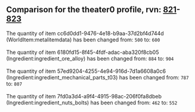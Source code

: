 ## Comparison for the theater0 profile, rvn: [821](https://github.com/PRO100KatYT/FortniteProfileRevisions/tree/main/profiles/theater0/821%20theater0.json)-[823](https://github.com/PRO100KatYT/FortniteProfileRevisions/tree/main/profiles/theater0/823%20theater0.json)

The quantity of item cc6d0dd1-9476-4e18-b9aa-37d2bf4d744d (WorldItem:metalitemdata) has been changed from: `500` to: `600`
<br><br>
The quantity of item 6180fd15-8f45-4fdf-adac-aba320f8cb05 (Ingredient:ingredient_ore_alloy) has been changed from: `884` to: `904`
<br><br>
The quantity of item 57ed9204-4255-4e94-916d-7d1a6608a0c6 (Ingredient:ingredient_mechanical_parts_t03) has been changed from: `787` to: `807`
<br><br>
The quantity of item 7fd0a3d4-a9f4-4915-98ac-206f0fa8dbeb (Ingredient:ingredient_nuts_bolts) has been changed from: `462` to: `552`
<br><br>
